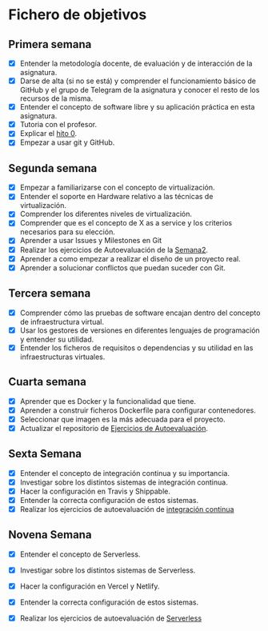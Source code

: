 # Fichero de objetivos

## Primera semana

- [x] Entender la metodología docente, de evaluación y de interacción de la asignatura.
- [x] Darse de alta (si no se está) y comprender el funcionamiento básico de GitHub y el grupo de Telegram de la asignatura y conocer el resto de los recursos de la misma.
- [x] Entender el concepto de software libre y su aplicación práctica en esta asignatura.
- [x] Tutoria con el profesor.
- [x] Explicar el [hito 0](http://jj.github.io/IV/documentos/proyecto/0.Repositorio). 
- [x] Empezar a usar git y GitHub. 

## Segunda semana
- [x] Empezar a familiarizarse con el concepto de virtualización.
- [x] Entender el soporte en Hardware relativo a las técnicas de virtualización.
- [x] Comprender los diferentes niveles de virtualización.
- [x] Comprender que es el concepto de X as a service y los criterios necesarios para su elección.
- [x] Aprender a usar Issues y Milestones en Git
- [x] Realizar los ejercicios de Autoevaluación de la [Semana2](https://github.com/juanalberto58/EjerciciosIV.git).
- [x] Aprender a como empezar a realizar el diseño de un proyecto real.
- [x] Aprender a solucionar conflictos que puedan suceder con Git.

## Tercera semana
- [x] Comprender cómo las pruebas de software encajan dentro del concepto de infraestructura virtual.
- [x] Usar los gestores de versiones en diferentes lenguajes de programación y entender su utilidad.
- [x] Entender los ficheros de requisitos o dependencias y su utilidad en las infraestructuras virtuales.

## Cuarta semana
- [x] Aprender que es Docker y la funcionalidad que tiene.
- [x] Aprender a construir ficheros Dockerfile para configurar contenedores.
- [x] Seleccionar que imagen es la más adecuada para el proyecto.
- [x] Actualizar el repositorio de [Ejercicios de Autoevaluación](https://github.com/juanalberto58/EjerciciosIV).

## Sexta Semana

- [x] Entender el concepto de integración continua y su importancia.
- [x] Investigar sobre los distintos sistemas de integración continua.
- [x] Hacer la configuración en Travis y Shippable.
- [x] Entender la correcta configuración de estos sistemas.
- [x] Realizar los ejercicios de autoevaluación de [integración continua](https://github.com/juanalberto58/EjerciciosIV)

## Novena Semana

- [x] Entender el concepto de Serverless.
- [x] Investigar sobre los distintos sistemas de Serverless.
- [x] Hacer la configuración en Vercel y Netlify.
- [x] Entender la correcta configuración de estos sistemas.
- [x] Realizar los ejercicios de autoevaluación de [Serverless](https://github.com/juanalberto58/EjerciciosIV)


